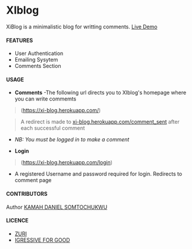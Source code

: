 # XIblog
XiBlog is a minimalistic blog for writting comments. [Live Demo](https://xi-blog.herokuapp.com/)



#### FEATURES
- User Authentication
- Emailing Sysytem 
- Comments Section



#### USAGE
- **Comments**
-The following url directs you to XIblog's homepage where you can write commemts

> (https://xi-blog.herokuapp.com/)


> A redirect is made to  [xi-blog.herokuapp.com/comment_sent](https://xi-blog.herokuapp.com/comment_sent) after each successful comment 

- *NB: You must be logged in to make a comment*


- **Login**
> (https://xi-blog.herokuapp.com/login)
-  A registered Username and password required for login. Redirects to comment page


#### CONTRIBUTORS
Author [KAMAH DANIEL SOMTOCHUKWU](https://github.com/KDS-LIMITLESS)

#### LICENCE
- [ZURI](https://training.zuri.team)
- [IGRESSIVE FOR GOOD](https://ingressive.org)